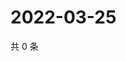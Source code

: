 # 2022-03-25

共 0 条

<!-- BEGIN WEIBO -->
<!-- 最后更新时间 Fri Mar 25 2022 17:17:45 GMT+0800 (China Standard Time) -->

<!-- END WEIBO -->
